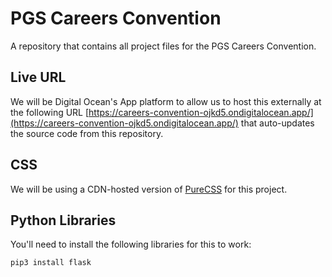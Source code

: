 # PGS Careers Convention
A repository that contains all project files for the PGS Careers Convention.



## Live URL
We will be Digital Ocean's App platform to allow us to host this externally at the following URL [https://careers-convention-ojkd5.ondigitalocean.app/](https://careers-convention-ojkd5.ondigitalocean.app/) that auto-updates the source code from this repository.


## CSS 
We will be using a CDN-hosted version of [PureCSS](https://purecss.io/) for this project.


## Python Libraries
You'll need to install the following libraries for this to work:

```
pip3 install flask
```
